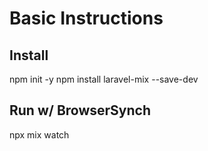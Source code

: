 # Basic Instructions

## Install

npm init -y
npm install laravel-mix --save-dev

## Run w/ BrowserSynch

npx mix watch

